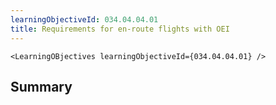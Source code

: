 ```yaml
---
learningObjectiveId: 034.04.04.01
title: Requirements for en-route flights with OEI
---
```


```tsx eval
<LearningOBjectives learningObjectiveId={034.04.04.01} />
```

## Summary

